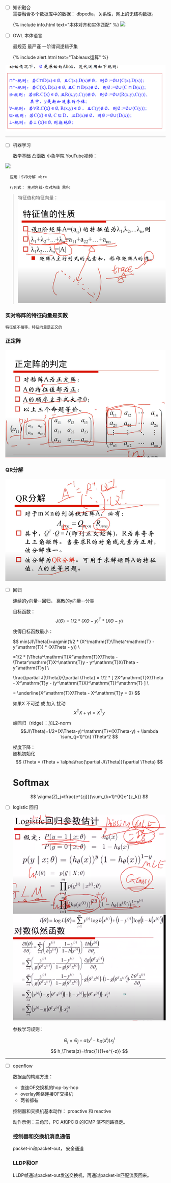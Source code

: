 <!--
 * @Author: your name
 * @Date: 2020-06-25 09:18:13
 * @LastEditTime: 2020-06-30 10:43:49
 * @LastEditors: Please set LastEditors
 * @Description: In User Settings Edit
 * @FilePath: \Ten000hours.github.io\_posts\2020-06-25-logbook.md
--> 
  - [ ] 知识融合 <br>
        需要融合多个数据库中的数据： dbpedia，关系性，网上的无结构数据。<br>
       
    {% include info.html text="本体对齐和实体匹配" %}
   ![](https://lh3.googleusercontent.com/KkCd9algfzHrzinjkoxQ-ONi1s96N4HNyZ0PnnV-8S5ZfBD1UvjaopkFzNXTHftXJ2bnNvQS3fOO7iEjKgWMWAm7dJ-fG1NvukBtWfUKanOX3cy6x8To3uFV1mY0_1s7b76HOC18HXsKqtpmXqGCmiXRmv80gq4vF82AgppV5OZMhbVq4VTs21-bU4OdanCuWdViK7kNi4-lWCoaK7S1XTt9EwvWCx4TQ-UbGyB6J9DDWpc_rerhe3INEUADvuf2Yc3ui-sfL4CCi92b6V55VC7Jxz6MXqAXI_b64LwecUGBrmSLqM1_IOg8B7QommUi_h7TXdqqf3KT44XS5gtddeFMrOWgsi08NWaQKeTgMYBHi0QhrMAaBfJUohkseT5aFXA-GQwLFuMnwRdOUYXY79HSBLkTOswg7JwtFZ1X18kvmEZzJJc0CEBuStFt7NX74thx9MqB7AN2SJoRhHJkIOVGYkzKHrQz-8TZ759-5HoLxl-r19Mpa-eRtyglCNVxsH4t_x9yf_mk-7ebDaNSmaGiM8mB4tt_K_vLk8XB7xDyiZk_Cdx8EHx0V_e4v7GZ0yu4nKos0-KiJtllFshYuEkAa3LIg1Ea_1gZLPyrDBVj5osQF2UanDuL_K7RTamCpGdSOmx8ZELbalesNlLN0YJuwGHDtBdyaMH5-kEgBPAHwC2vWsJBgl1ZAkeT=w604-h199-no?authuser=0)

  - [ ] OWL 本体语言 <br>

       最规范 最严谨 一阶谓词逻辑子集<br>
       
    {% include alert.html text="Tableaux运算" %}

![](2020-06-25-09-49-00.png)
<br>

***


  -  [ ] 机器学习<br>


      数学基础 凸函数 小象学院 YouTube视频：<br>

      
[![](http://img.youtube.com/vi/94YIk1JVqYA/0.jpg)](http://www.youtube.com/watch?v=94YIk1JVqYA "小象")

      应用：SVD分解 <br>

      行列式： 主对角线-次对角线 乘积
      
  > 特征值和特征向量：
  ![](2020-06-25-21-18-45.png)

  ### 实对称阵的特征向量是实数
    特征值不相等，特征向量是正交的

  ### 正定阵
  ![](2020-06-26-09-58-44.png)
  ###  QR分解
  ![](2020-06-26-09-52-54.png)


  - [ ] 回归

    连续的y向量--回归， 离散的y向量--分类 <br>

    目标函数：<br> 
    $$J(\Theta)=1/2*(X\Theta-y)^\mathrm{T}*(X\Theta-y) $$

    使得目标函数最小：

    $$ min(J(\Theta))=argmin(1/2 * (X^\mathrm{T}\Theta^\mathrm{T} - y^\mathrm{T}) * (X\Theta - y)) \\


    =1/2 * [\Theta^\mathrm{T}X^\mathrm{T}X\Theta - \Theta^\mathrm{T}X^\mathrm{T}y - y^\mathrm{T}X\Theta - y^\mathrm{T}y] \\

    \frac{\partial J(\Theta)}{\partial \Theta} = 1/2 * [ 2X^\mathrm{T}X\Theta - X^\mathrm{T}y - (y^\mathrm{T}X)^\mathrm{T})^\mathrm{T} ]  \\

    = \underline{X^\mathrm{T}X\Theta - X^\mathrm{T}y = 0} $$

    如果X 不可逆 或 加入  扰动 <br>
    $$ X^\mathrm{T}X+ \gamma I =X^\mathrm{T}y$$

    岭回归（ridge）：加L2-norm <br>
    $$J(\Theta)=1/2*(X\Theta-y)^\mathrm{T}*(X\Theta-y) + \lambda \sum_{j=1}^{n} \Theta^2 $$

    梯度下降：<br>
    随机初始化 <br>
    $$ \Theta = \Theta + \alpha\frac{\partial J(\Theta)}{\partial \Theta} $$

    # Softmax 
    $$ \sigma(Z)_j=\frac{e^{zj}}{\sum_{k=1}^{K}e^{z_k}} $$

  - [ ] logistic 回归

    ![](2020-06-29-16-06-13.png)
    ![](2020-06-29-16-06-52.png)

    参数学习规则： 

    $$ \Theta_j = \Theta_j+ \alpha (y^i-h_\Theta(x^i))x_j^i $$ 

    $$ h_\Theta(z)=\frac{1}{1+e^{-z}} $$


      
***


- [ ] openflow

  数据面的构建方法： <br>
    - 直连OF交换机的hop-by-hop
    - overlay网络连接OF交换机
    - 两者都有
  
  控制器和交换机基本动作：
    proactive 和 reactive <br>
  
  
  动作示例：三角形，PC A和PC B 的ICMP 演不同路径走。      

  ### 控制器和交换机消息通信

  packet-in和packet-out， 安全通道

  ### LLDP和OF

  LLDP帧通过packet-out发送交换机，再通过packet-in匹配流表回来。
        


      




  

